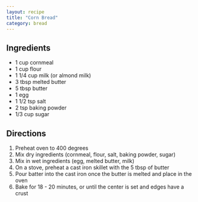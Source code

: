 ```yaml
---
layout: recipe
title: "Corn Bread"
category: bread
---
```


## Ingredients

- 1 cup cornmeal
- 1 cup flour
- 1 1/4 cup milk (or almond milk)
- 3 tbsp melted butter
- 5 tbsp butter
- 1 egg
- 1 1/2 tsp salt
- 2 tsp baking powder
- 1/3 cup sugar


## Directions
1. Preheat oven to 400 degrees
2. Mix dry ingredients (cornmeal, flour, salt, baking powder, sugar)
3. Mix in wet ingredients (egg, melted butter, milk)
4. On a stove, preheat a cast iron skillet with the 5 tbsp of butter
5. Pour batter into the cast iron once the butter is melted and place in the oven
6. Bake for 18 - 20 minutes, or until the center is set and edges have a crust


